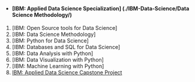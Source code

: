 - #### [IBM: Applied Data Science Specialization] (./IBM-Data-Science/Data Science Methodology/)
1. [IBM: Open Source tools for Data Science]
2. [IBM: Data Science Methodology]
3. [IBM: Python for Data Science]
4. [IBM: Databases and SQL for Data Science]
5. [IBM: Data Analysis with Python]
6. [IBM: Data Visualization with Python]
7. [IBM: Machine Learning with Python]
8. [IBM: Applied Data Science Capstone Project](./Applied-Data-Science-Specialization-IBM/IBM%20-%20Applied%20Data%20Science%20Capstone%20Project)

